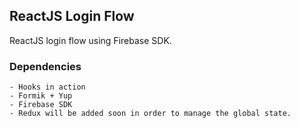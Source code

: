 ## ReactJS Login Flow

ReactJS login flow using Firebase SDK.

### Dependencies
    - Hooks in action
    - Formik + Yup
    - Firebase SDK
    - Redux will be added soon in order to manage the global state.
